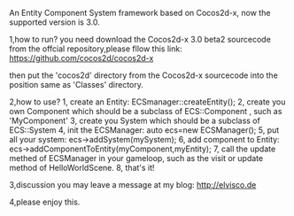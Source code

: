 An Entity Component System framework based on Cocos2d-x, now the supported version is 3.0.


1,how to run?
you need download the Cocos2d-x 3.0 beta2 sourcecode from the offcial repository,please fllow this link:
https://github.com/cocos2d/cocos2d-x 

then put the 'cocos2d' directory from the Cocos2d-x sourcecode into the position same as 'Classes' directory.


2,how to use?
1, create an Entity: ECSmanager::createEntity(); 
2, create you own Component which should be a subclass of ECS::Component , such as 'MyComponent'
3, create you System which should be a subclass of ECS::System
4, init the ECSManager: auto ecs=new ECSManager();
5, put all your system: ecs->addSystem(mySystem);
6, add component to Entity: ecs->addComponentToEntity(myComponent,myEntity);
7, call the update methed of ECSManager in your gameloop, such as the visit or update method of HelloWorldScene.
8, that's it!
  
  
3,discussion
you may leave a message at my blog: http://elvisco.de


4,please enjoy this.
